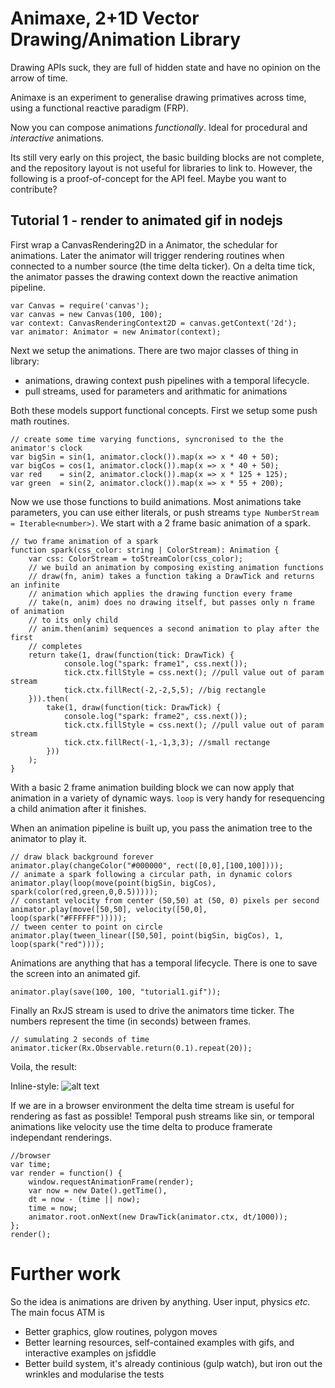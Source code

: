Animaxe, 2+1D Vector Drawing/Animation Library
==============================================

Drawing APIs suck, they are full of hidden state and have no opinion on the arrow of time.

Animaxe is an experiment to generalise drawing primatives across time, using a functional reactive paradigm (FRP).

Now you can compose animations *functionally*. Ideal for procedural and *interactive* animations.

Its still very early on this project, the basic building blocks are not complete, and the repository layout is not useful for libraries to link to. However, the following is a proof-of-concept for the API feel. Maybe you want to contribute?

Tutorial 1 - render to animated gif in nodejs
-----------------------------------

First wrap a CanvasRendering2D in a Animator, the schedular for animations. Later the animator will trigger rendering routines when connected to a number source (the time delta ticker). On a delta time tick, the animator passes the drawing context down the reactive animation pipeline.

```
var Canvas = require('canvas');
var canvas = new Canvas(100, 100);
var context: CanvasRenderingContext2D = canvas.getContext('2d');
var animator: Animator = new Animator(context);
```

Next we setup the animations. There are two major classes of thing in library:
- animations, drawing context push pipelines with a temporal lifecycle.
- pull streams, used for parameters and arithmatic for animations

Both these models support functional concepts. First we setup some push math routines.
```
// create some time varying functions, syncronised to the the animator's clock
var bigSin = sin(1, animator.clock()).map(x => x * 40 + 50);
var bigCos = cos(1, animator.clock()).map(x => x * 40 + 50);
var red    = sin(2, animator.clock()).map(x => x * 125 + 125);
var green  = sin(2, animator.clock()).map(x => x * 55 + 200);
```

Now we use those functions to build animations. Most animations take parameters, you can use either literals, or push streams `type NumberStream = Iterable<number>)`. We start with a 2 frame basic animation of a spark.

```
// two frame animation of a spark
function spark(css_color: string | ColorStream): Animation {
    var css: ColorStream = toStreamColor(css_color);
    // we build an animation by composing existing animation functions
    // draw(fn, anim) takes a function taking a DrawTick and returns an infinite
    // animation which applies the drawing function every frame
    // take(n, anim) does no drawing itself, but passes only n frame of animation
    // to its only child
    // anim.then(anim) sequences a second animation to play after the first
    // completes
    return take(1, draw(function(tick: DrawTick) {
            console.log("spark: frame1", css.next());
            tick.ctx.fillStyle = css.next(); //pull value out of param stream
            tick.ctx.fillRect(-2,-2,5,5); //big rectangle
    })).then(
        take(1, draw(function(tick: DrawTick) {
            console.log("spark: frame2", css.next());
            tick.ctx.fillStyle = css.next(); //pull value out of param stream
            tick.ctx.fillRect(-1,-1,3,3); //small rectange
        }))
    );
}
```

With a basic 2 frame animation building block we can now apply that animation in a variety of dynamic ways. `loop` is very handy for resequencing a child animation after it finishes.

When an animation pipeline is built up, you pass the animation tree to the animator to play it.

```
// draw black background forever
animator.play(changeColor("#000000", rect([0,0],[100,100])));
// animate a spark following a circular path, in dynamic colors
animator.play(loop(move(point(bigSin, bigCos), spark(color(red,green,0,0.5)))));
// constant velocity from center (50,50) at (50, 0) pixels per second
animator.play(move([50,50], velocity([50,0], loop(spark("#FFFFFF")))));
// tween center to point on circle
animator.play(tween_linear([50,50], point(bigSin, bigCos), 1, loop(spark("red"))));
```

Animations are anything that has a temporal lifecycle. There is one to save the screen into an animated gif.
```
animator.play(save(100, 100, "tutorial1.gif"));
```

Finally an RxJS stream is used to drive the animators time ticker. The numbers represent the time (in seconds) between frames.
```
// sumulating 2 seconds of time
animator.ticker(Rx.Observable.return(0.1).repeat(20));
```

Voila, the result:

Inline-style:
![alt text](../master/images/tutorial1.gif?raw=true "images/tutorial1.gif")


If we are in a browser environment the delta time stream is useful for rendering as fast as possible! Temporal push streams like sin, or temporal animations like velocity use the time delta to produce framerate independant renderings.

```
//browser
var time;
var render = function() {
    window.requestAnimationFrame(render);
    var now = new Date().getTime(),
    dt = now - (time || now);
    time = now;
    animator.root.onNext(new DrawTick(animator.ctx, dt/1000));
};
render();
```

Further work
========

So the idea is animations are driven by anything. User input, physics *etc.* The main focus ATM is

- Better graphics, glow routines, polygon moves
- Better learning resources, self-contained examples with gifs, and interactive examples on jsfiddle
- Better build system, it's already continious (gulp watch), but iron out the wrinkles and modularise the tests





